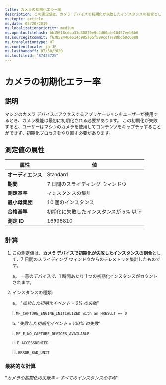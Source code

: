 ```yaml
---
title: カメラの初期化エラー率
description: この測定値は、カメラ デバイスで初期化が失敗したインスタンスの割合として、7 日間のスライディング ウィンドウからのテレメトリを集計したものです
ms.topic: article
ms.date: 05/20/2019
ms.localizationpriority: medium
ms.openlocfilehash: bb35618cdca31d30820e9c4d60afe10457eeb6b6
ms.sourcegitcommit: f63852446e614c985a65f599cdfe788bdb0c6089
ms.translationtype: HT
ms.contentlocale: ja-JP
ms.lasthandoff: 07/30/2020
ms.locfileid: "87425725"
---
```

# <a name="percent-of-camera-initialization-failures"></a>カメラの初期化エラー率

## <a name="description"></a>説明

マシンのカメラ デバイスにアクセスするアプリケーションをユーザーが使用するとき、カメラ機能は最初に初期化される必要があります。 この初期化が失敗すると、ユーザーはマシンのカメラを使用してコンテンツをキャプチャすることができず、初期化プロセスをやり直す必要があります。

## <a name="measure-attributes"></a>測定値の属性

|属性|値|
|----|----|
|**オーディエンス**|Standard|
|**期間**|7 日間のスライディング ウィンドウ|
|**測定基準**|インスタンスの集計|
|**最小母集団**|10 個のインスタンス|
|**合格基準**|初期化に失敗したインスタンスが 5% 以下|
|**測定 ID**|16998810|

## <a name="calculation"></a>計算

1. この測定値は、**カメラ デバイスで初期化が失敗したインスタンスの割合**として、7 日間のスライディング ウィンドウからのテレメトリを集計したものです。

   a。 一意のデバイスで、1 時間あたり 1 つの初期化インスタンスがカウントされます。

2. インスタンスの種類:

   a。 "*成功した初期化イベント = 0% の失敗*"

     i. `MF_CAPTURE_ENGINE_INITIALIZED with an HRESULT == 0`

   b. "*失敗した初期化イベント = 100% の失敗*"

     i. `MF_E_NO_CAPTURE_DEVICES_AVAILABLE`

     ii. `E_ACCESSDENIED`

     iii. `ERROR_BAD_UNIT`

### <a name="final-calculation"></a>最終的な計算

"*カメラの初期化の失敗率 = すべてのインスタンスの平均*"